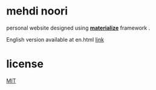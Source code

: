 # mehdi noori
personal website designed using [**materialize**](http://materializecss.com) framework .

English version available at en.html [link](https://bardiarastin.github.io/bariland/en.html)
# license
[MIT](https://opensource.org/licenses/MIT)
